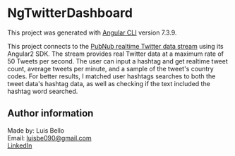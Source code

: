 # NgTwitterDashboard

This project was generated with [Angular CLI](https://github.com/angular/angular-cli) version 7.3.9.

This project connects to the [PubNub realtime Twitter data stream](https://www.pubnub.com/developers/realtime-data-streams/twitter-stream/) using its Angular2 SDK. The stream provides real Twitter data at a maximum rate of 50 Tweets per second. The user can input a hashtag and get realtime tweet count, average tweets per minute, and a sample of the tweet's country codes. For better results, I matched user hashtags searches to both the tweet data's hashtag data, as well as checking if the text included the hashtag word searched.

## Author information

Made by: Luis Bello  
Email: luisbe090@gmail.com  
[LinkedIn](https://www.linkedin.com/in/luisbe90/)
